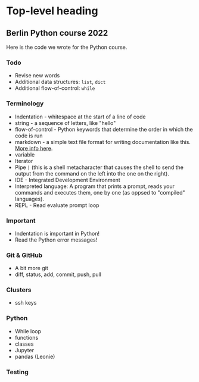 # Top-level heading

## Berlin Python course 2022

Here is the code we wrote for the Python course.

### Todo

* Revise new words
* Additional data structures: `list`, `dict`
* Additional flow-of-control: `while`

### Terminology

* Indentation - whitespace at the start of a line of code
* string - a sequence of letters, like "hello"
* flow-of-control - Python keywords that determine the order in which the code is run
* markdown - a simple text file format for writing documentation like this. [More info here](https://www.markdownguide.org/).
* variable
* Iterator
* Pipe `|` (this is a shell metacharacter that causes the shell to send the output from the command on the left into the one on the right).
* IDE - Integrated Development Environment
* Interpreted language: A program that prints a prompt, reads your commands and executes them, one by one (as oppsed to "compiled" languages).
* REPL - Read evaluate prompt loop

### Important

* Indentation is important in Python!
* Read the Python error messages!

### Git & GitHub

* A bit more git
* diff, status, add, commit, push, pull

### Clusters

* ssh keys

### Python

* While loop
* functions
* classes
* Jupyter
* pandas (Leonie)

### Testing

